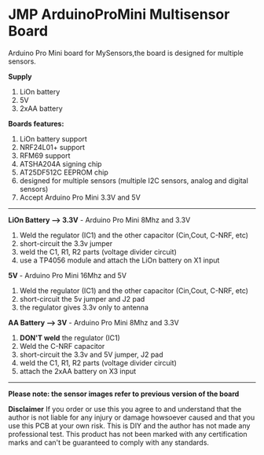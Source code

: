 # JMP ArduinoProMini Multisensor Board
Arduino Pro Mini board for MySensors,the board is designed for multiple sensors.

**Supply**

1. LiOn battery
2. 5V
3. 2xAA battery

**Boards features:**
1. LiOn battery support
2. NRF24L01+ support
3. RFM69 support
4. ATSHA204A signing chip
5. AT25DF512C EEPROM chip
6. designed for multiple sensors (multiple I2C sensors, analog and digital sensors)
7. Accept Arduino Pro Mini 3.3V and 5V

------------------------------------------------
**LiOn Battery --> 3.3V** - Arduino Pro Mini 8Mhz and 3.3V
1. Weld the  regulator (IC1) and the other capacitor (Cin,Cout, C-NRF, etc)
2. short-circuit the 3.3v jumper
3. weld the C1, R1, R2 parts (voltage divider circuit)
4. use a TP4056 module and attach the LiOn battery on X1 input

**5V** - Arduino Pro Mini 16Mhz and 5V
1. Weld the  regulator (IC1) and the other capacitor (Cin,Cout, C-NRF, etc)
2. short-circuit the 5v jumper and J2 pad
3. the regulator gives 3.3v only to antenna 

**AA Battery --> 3V** - Arduino Pro Mini 8Mhz and 3.3V
1. **DON'T weld** the  regulator (IC1) 
2. Weld the C-NRF capacitor 
3. short-circuit the 3.3v and 5V jumper, J2 pad
4. weld the C1, R1, R2 parts (voltage divider circuit)
5. attach the 2xAA battery on X3 input
------------------------------------------------



**Please note: the sensor images refer to previous version of the board**

**Disclaimer**
If you order or use this you agree to and understand that the author is not liable for any injury or damage howsoever caused and that you use this PCB at your own risk. This is DIY and the author has not made any professional test. This product has not been marked with any certification marks and can't be guaranteed to comply with any standards.
